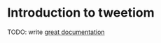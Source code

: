 # Introduction to tweetiom

TODO: write [great documentation](http://jacobian.org/writing/what-to-write/)
